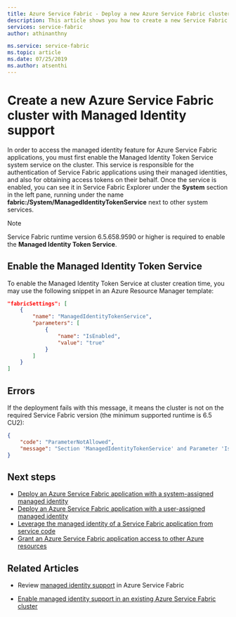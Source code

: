 ```yaml
---
title: Azure Service Fabric - Deploy a new Azure Service Fabric cluster with support for Managed Identity  | Microsoft Docs
description: This article shows you how to create a new Service Fabric cluster with Managed Identity enabled
services: service-fabric
author: athinanthny

ms.service: service-fabric
ms.topic: article
ms.date: 07/25/2019
ms.author: atsenthi
---
```


# Create a new Azure Service Fabric cluster with Managed Identity support

In order to access the managed identity feature for Azure Service Fabric applications, you must first enable the Managed Identity Token Service system service on the cluster. This service is responsible for the authentication of Service Fabric applications using their managed identities, and also for obtaining access tokens on their behalf. Once the service is enabled, you can see it in Service Fabric Explorer under the **System** section in the left pane, running under the name **fabric:/System/ManagedIdentityTokenService** next to other system services.


> [!NOTE]
> Service Fabric runtime version 6.5.658.9590 or higher is required to enable the **Managed Identity Token Service**.  

## Enable the Managed Identity Token Service 
To enable the Managed Identity Token Service at cluster creation time, you may use the following snippet in an Azure Resource Manager template:

```json
"fabricSettings": [
    {
        "name": "ManagedIdentityTokenService",
        "parameters": [
            {
                "name": "IsEnabled",
                "value": "true"
            }
        ]
    }
]
```

## Errors

If the deployment fails with this message, it means the cluster is not on the required Service Fabric version (the minimum supported runtime is 6.5 CU2):



```json
{
    "code": "ParameterNotAllowed",
    "message": "Section 'ManagedIdentityTokenService' and Parameter 'IsEnabled' is not allowed."
}
```

## Next steps
* [Deploy an Azure Service Fabric application with a system-assigned managed identity](./how-to-deploy-service-fabric-application-system-assigned-managed-identity.md)
* [Deploy an Azure Service Fabric application with a user-assigned managed identity](./how-to-deploy-service-fabric-application-user-assigned-managed-identity.md)
* [Leverage the managed identity of a Service Fabric application from service code](./how-to-managed-identity-service-fabric-app-code.md)
* [Grant an Azure Service Fabric application access to other Azure resources](./how-to-grant-access-other-resources.md)

## Related Articles
* Review [managed identity support](./concepts-managed-identity.md) in Azure Service Fabric

* [Enable managed identity support in an existing Azure Service Fabric cluster](./configure-existing-cluster-enable-managed-identity-token-service.md)

